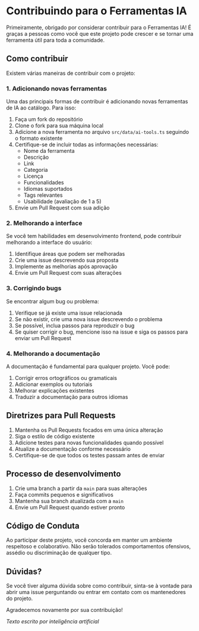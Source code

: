 # Contribuindo para o Ferramentas IA

Primeiramente, obrigado por considerar contribuir para o Ferramentas IA! É graças a pessoas como você que este projeto pode crescer e se tornar uma ferramenta útil para toda a comunidade.

## Como contribuir

Existem várias maneiras de contribuir com o projeto:

### 1. Adicionando novas ferramentas

Uma das principais formas de contribuir é adicionando novas ferramentas de IA ao catálogo. Para isso:

1. Faça um fork do repositório
2. Clone o fork para sua máquina local
3. Adicione a nova ferramenta no arquivo `src/data/ai-tools.ts` seguindo o formato existente
4. Certifique-se de incluir todas as informações necessárias:
   - Nome da ferramenta
   - Descrição
   - Link
   - Categoria
   - Licença
   - Funcionalidades
   - Idiomas suportados
   - Tags relevantes
   - Usabilidade (avaliação de 1 a 5)
5. Envie um Pull Request com sua adição

### 2. Melhorando a interface

Se você tem habilidades em desenvolvimento frontend, pode contribuir melhorando a interface do usuário:

1. Identifique áreas que podem ser melhoradas
2. Crie uma issue descrevendo sua proposta
3. Implemente as melhorias após aprovação
4. Envie um Pull Request com suas alterações

### 3. Corrigindo bugs

Se encontrar algum bug ou problema:

1. Verifique se já existe uma issue relacionada
2. Se não existir, crie uma nova issue descrevendo o problema
3. Se possível, inclua passos para reproduzir o bug
4. Se quiser corrigir o bug, mencione isso na issue e siga os passos para enviar um Pull Request

### 4. Melhorando a documentação

A documentação é fundamental para qualquer projeto. Você pode:

1. Corrigir erros ortográficos ou gramaticais
2. Adicionar exemplos ou tutoriais
3. Melhorar explicações existentes
4. Traduzir a documentação para outros idiomas

## Diretrizes para Pull Requests

1. Mantenha os Pull Requests focados em uma única alteração
2. Siga o estilo de código existente
3. Adicione testes para novas funcionalidades quando possível
4. Atualize a documentação conforme necessário
5. Certifique-se de que todos os testes passam antes de enviar

## Processo de desenvolvimento

1. Crie uma branch a partir da `main` para suas alterações
2. Faça commits pequenos e significativos
3. Mantenha sua branch atualizada com a `main`
4. Envie um Pull Request quando estiver pronto

## Código de Conduta

Ao participar deste projeto, você concorda em manter um ambiente respeitoso e colaborativo. Não serão tolerados comportamentos ofensivos, assédio ou discriminação de qualquer tipo.

## Dúvidas?

Se você tiver alguma dúvida sobre como contribuir, sinta-se à vontade para abrir uma issue perguntando ou entrar em contato com os mantenedores do projeto.

Agradecemos novamente por sua contribuição!

*Texto escrito por inteligência artificial*